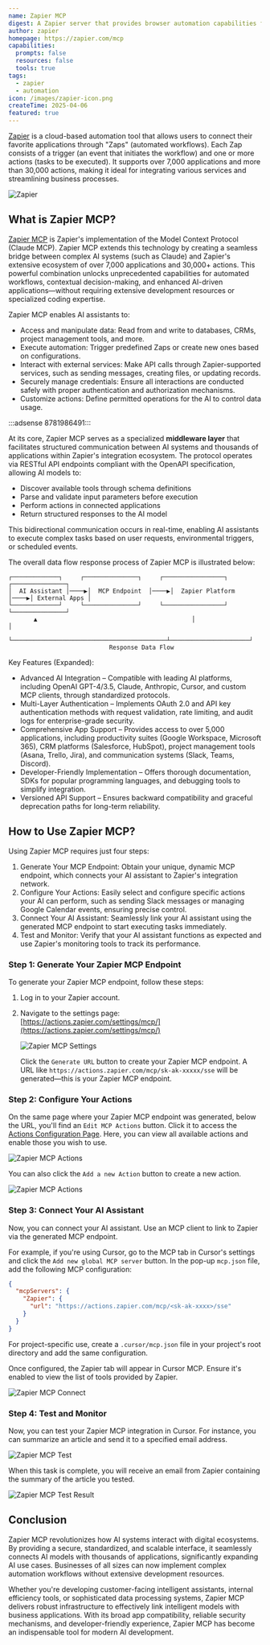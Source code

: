 ```yaml
---
name: Zapier MCP
digest: A Zapier server that provides browser automation capabilities for large language models
author: zapier
homepage: https://zapier.com/mcp
capabilities:
  prompts: false
  resources: false
  tools: true
tags:
  - zapier
  - automation
icon: /images/zapier-icon.png
createTime: 2025-04-06
featured: true
---
```


[Zapier](https://zapier.com) is a cloud-based automation tool that allows users to connect their favorite applications through "Zaps" (automated workflows). Each Zap consists of a trigger (an event that initiates the workflow) and one or more actions (tasks to be executed). It supports over 7,000 applications and more than 30,000 actions, making it ideal for integrating various services and streamlining business processes.

![Zapier](/images/zapier-mcp.jpg)

## What is Zapier MCP?

[Zapier MCP](https://zapier.com/mcp) is Zapier's implementation of the Model Context Protocol (Claude MCP). Zapier MCP extends this technology by creating a seamless bridge between complex AI systems (such as Claude) and Zapier's extensive ecosystem of over 7,000 applications and 30,000+ actions. This powerful combination unlocks unprecedented capabilities for automated workflows, contextual decision-making, and enhanced AI-driven applications—without requiring extensive development resources or specialized coding expertise.

Zapier MCP enables AI assistants to:

- Access and manipulate data: Read from and write to databases, CRMs, project management tools, and more.
- Execute automation: Trigger predefined Zaps or create new ones based on configurations.
- Interact with external services: Make API calls through Zapier-supported services, such as sending messages, creating files, or updating records.
- Securely manage credentials: Ensure all interactions are conducted safely with proper authentication and authorization mechanisms.
- Customize actions: Define permitted operations for the AI to control data usage.

:::adsense 8781986491:::

At its core, Zapier MCP serves as a specialized **middleware layer** that facilitates structured communication between AI systems and thousands of applications within Zapier's integration ecosystem. The protocol operates via RESTful API endpoints compliant with the OpenAPI specification, allowing AI models to:

- Discover available tools through schema definitions
- Parse and validate input parameters before execution
- Perform actions in connected applications
- Return structured responses to the AI model

This bidirectional communication occurs in real-time, enabling AI assistants to execute complex tasks based on user requests, environmental triggers, or scheduled events.

The overall data flow response process of Zapier MCP is illustrated below:

```
┌─────────────┐     ┌───────────────┐     ┌─────────────────┐     ┌───────────────┐
│  AI Assistant │────▶│  MCP Endpoint  │────▶│  Zapier Platform │────▶│ External Apps │
└─────────────┘     └───────────────┘     └─────────────────┘     └───────────────┘
       ▲                                           │                      │
       └───────────────────────────────────────────┴──────────────────────┘
                            Response Data Flow
```

Key Features (Expanded):

- Advanced AI Integration – Compatible with leading AI platforms, including OpenAI GPT-4/3.5, Claude, Anthropic, Cursor, and custom MCP clients, through standardized protocols.
- Multi-Layer Authentication – Implements OAuth 2.0 and API key authentication methods with request validation, rate limiting, and audit logs for enterprise-grade security.
- Comprehensive App Support – Provides access to over 5,000 applications, including productivity suites (Google Workspace, Microsoft 365), CRM platforms (Salesforce, HubSpot), project management tools (Asana, Trello, Jira), and communication systems (Slack, Teams, Discord).
- Developer-Friendly Implementation – Offers thorough documentation, SDKs for popular programming languages, and debugging tools to simplify integration.
- Versioned API Support – Ensures backward compatibility and graceful deprecation paths for long-term reliability.

## How to Use Zapier MCP?

Using Zapier MCP requires just four steps:

1. Generate Your MCP Endpoint: Obtain your unique, dynamic MCP endpoint, which connects your AI assistant to Zapier's integration network.
2. Configure Your Actions: Easily select and configure specific actions your AI can perform, such as sending Slack messages or managing Google Calendar events, ensuring precise control.
3. Connect Your AI Assistant: Seamlessly link your AI assistant using the generated MCP endpoint to start executing tasks immediately.
4. Test and Monitor: Verify that your AI assistant functions as expected and use Zapier's monitoring tools to track its performance.

### Step 1: Generate Your Zapier MCP Endpoint

To generate your Zapier MCP endpoint, follow these steps:

1. Log in to your Zapier account.
2. Navigate to the settings page: [https://actions.zapier.com/settings/mcp/](https://actions.zapier.com/settings/mcp/)

   ![Zapier MCP Settings](/images/zapier-mcp-settings.jpg)

   Click the `Generate URL` button to create your Zapier MCP endpoint. A URL like `https://actions.zapier.com/mcp/sk-ak-xxxxx/sse` will be generated—this is your Zapier MCP endpoint.

### Step 2: Configure Your Actions

On the same page where your Zapier MCP endpoint was generated, below the URL, you'll find an `Edit MCP Actions` button. Click it to access the [Actions Configuration Page](https://actions.zapier.com/mcp/actions/). Here, you can view all available actions and enable those you wish to use.

![Zapier MCP Actions](/images/zapier-mcp-actions.jpg)

You can also click the `Add a new Action` button to create a new action.

![Zapier MCP Actions](/images/zapier-add-action.jpg)

### Step 3: Connect Your AI Assistant

Now, you can connect your AI assistant. Use an MCP client to link to Zapier via the generated MCP endpoint.

For example, if you're using Cursor, go to the MCP tab in Cursor's settings and click the `Add new global MCP server` button. In the pop-up `mcp.json` file, add the following MCP configuration:

```json
{
  "mcpServers": {
    "Zapier": {
      "url": "https://actions.zapier.com/mcp/<sk-ak-xxxx>/sse"
    }
  }
}
```

For project-specific use, create a `.cursor/mcp.json` file in your project's root directory and add the same configuration.

Once configured, the Zapier tab will appear in Cursor MCP. Ensure it's enabled to view the list of tools provided by Zapier.

![Zapier MCP Connect](/images/zapier-cursor-settings.png)

### Step 4: Test and Monitor

Now, you can test your Zapier MCP integration in Cursor. For instance, you can summarize an article and send it to a specified email address.

![Zapier MCP Test](/images/zapier-test.png)

When this task is complete, you will receive an email from Zapier containing the summary of the article you tested.

![Zapier MCP Test Result](/images/zapier-result.png)

## Conclusion

Zapier MCP revolutionizes how AI systems interact with digital ecosystems. By providing a secure, standardized, and scalable interface, it seamlessly connects AI models with thousands of applications, significantly expanding AI use cases. Businesses of all sizes can now implement complex automation workflows without extensive development resources.

Whether you're developing customer-facing intelligent assistants, internal efficiency tools, or sophisticated data processing systems, Zapier MCP delivers robust infrastructure to effectively link intelligent models with business applications. With its broad app compatibility, reliable security mechanisms, and developer-friendly experience, Zapier MCP has become an indispensable tool for modern AI development.
